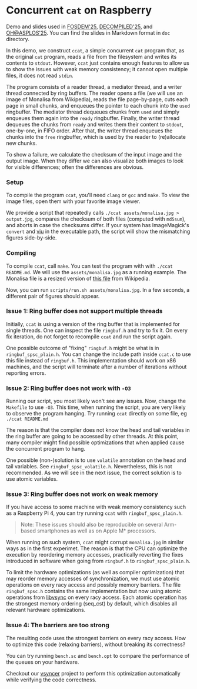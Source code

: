 # Concurrent `cat` on Raspberry

Demo and slides used in [FOSDEM'25][], [DECOMPILED'25][], and [OH@ASPLOS'25][].
You can find the slides in Markdown format in `doc` directory.

[FOSDEM'25]:
https://fosdem.org/2025/schedule/event/fosdem-2025-6757-multicore-concurrency-algorithms-performance-correctness/
[DECOMPILED'25]: https://decompiled.de/schedule
[OH@ASPLOS'25]: https://openharmonyos.org/tutorial/

In this demo, we construct `ccat`, a simple concurrent `cat` program that, as
the original `cat` program, reads a file from the filesystem and writes its
contents to `stdout`.  However, `ccat` just contains enough features to allow
us to show the issues with weak memory consistency; it cannot open multiple
files, it does not read `stdin`.

The program consists of a reader thread, a mediator thread, and a writer thread
connected by ring buffers.  The reader opens a file (we will use an image of
Monalisa from Wikipedia), reads the file page-by-page, cuts each page in small
chunks, and enqueues the pointer to each chunk into the `used` ringbuffer.  The
mediator thread dequeues chunks from `used` and simply enqueues them again into
the `ready` ringbuffer. Finally, the writer thread dequeues the chunks from
`ready` and writes them their content to `stdout`, one-by-one, in FIFO order.
After that, the writer thread enqueues the chunks into the `free` ringbuffer,
which is used by the reader to (re)allocate new chunks.

To show a failure, we calculate the checksum of the input image and the output
image. When they differ we can also visualize both images to look for visible
differences; often the differences are obvious.

### Setup

To compile the program `ccat`, you'll need `clang` or `gcc` and `make`. To view
the image files, open them with your favorite image viewer.

We provide a script that repeatedly calls `./ccat assets/monalisa.jpg >
output.jpg`, compares the checksum of both files (computed with `md5sum`), and
aborts in case the checksums differ.  If your system has ImageMagick's `convert`
and [viu](https://github.com/atanunq/viu) in the executable path, the script
will show the mismatching figures side-by-side.

### Compiling

To compile `ccat`, call `make`.  You can test the program with with `./ccat
README.md`.  We will use the `assets/monalisa.jpg` as a running example. The
Monalisa file is a resized version of [this file][] from Wikipedia.

[this file]:
https://upload.wikimedia.org/wikipedia/commons/e/ec/Mona_Lisa%2C_by_Leonardo_da_Vinci%2C_from_C2RMF_retouched.jpg

Now, you can run `scripts/run.sh assets/monalisa.jpg`. In a few seconds, a
different pair of figures should appear.

### Issue 1: Ring buffer does not support multiple threads

Initially, `ccat` is using a version of the ring buffer that is implemented for
single threads. One can inspect the file `ringbuf.h` and try to fix it. On every
fix iteration, do not forget to recompile `ccat` and run the script again.

One possible outcome of "fixing" `ringbuf.h` might be what is in
`ringbuf_spsc_plain.h`.  You can change the include path inside `ccat.c` to use
this file instead of `ringbuf.h`. This implementation should work on x86
machines, and the script will terminate after a number of iterations without
reporting errors.

### Issue 2: Ring buffer does not work with `-O3`

Running our script, you most likely won't see any issues. Now, change the
`Makefile` to use `-O3`. This time, when running the script, you are very likely
to observe the program hanging. Try running `ccat` directly on some file, eg
`./ccat README.md`

The reason is that the compiler does not know the head and tail variables in
the ring buffer are going to be accessed by other threads. At this point, many
compiler might find possible optimizations that when applied cause the
concurrent program to hang.

One possible (non-)solution is to use `volatile` annotation on the head and tail
variables. See `ringbuf_spsc_volatile.h`. Nevertheless, this is not recommended.
As we will see in the next issue, the correct solution is to use atomic
variables.

### Issue 3: Ring buffer does not work on weak memory

If you have access to some machine with weak memory consistency such as a
Raspberry Pi 4, you can try running `ccat` with `ringbuf_spsc_plain.h`.

> Note: These issues should also be reproducible on several Arm-based
smartphones as well as on Apple M* processors.

When running on such system, `ccat` might corrupt `monalisa.jpg` in similar ways
as in the first experimet. The reason is that the CPU can optimize the execution
by reordering memory accesses, practically reverting the fixes introduced in
software when going from `ringbuf.h` to `ringbuf_spsc_plain.h`.

To limit the hardware optimizations (as well as compiler optimization) that may
reorder memory accesses of synchronization, we must use atomic operations on
every racy access and possibly memory barriers. The file `ringbuf_spsc.h`
contains the same implementation but now using atomic operations from
[libvsync](https://github.com/open-s4c/libvsync) on every racy access.  Each
atomic operation has the strongest memory ordering (seq_cst) by default, which
disables all relevant hardware optimizations.

### Issue 4: The barriers are too strong

The resulting code uses the strongest barriers on every racy access. How to
optimize this code (relaxing barriers), without breaking its correctness?

You can try running `bench.sc` and `bench.opt` to compare the performance of
the queues on your hardware.

Checkout our [vsyncer][] project to perform this optimization automatically
while verifying the code correctness.

[vsyncer]: https://github.com/open-s4c/vsyncer
